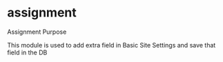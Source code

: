 # assignment
Assignment Purpose

This module is used to add extra field in Basic Site Settings and save that field in the DB
